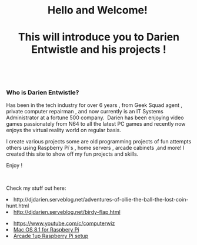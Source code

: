 <h1 style="text-align: center;">Hello and Welcome!&nbsp;</h1><h1 style="text-align: center;">This will introduce you to Darien Entwistle and his projects !</h1><p><br></p><p><br></p><h3>Who is Darien Entwistle?</h3><div class="fr-embedly " data-original-embed="<a href='https://netbytegames.s3.amazonaws.com/ollietheball/OllieTheBall_FinalAlpha054.zip' data-card-branding='0' class='embedly-card'></a>"><a href="https://netbytegames.s3.amazonaws.com/ollietheball/OllieTheBall_FinalAlpha054.zip" data-card-branding="0" class="embedly-card"></a></div><p id="isPasted">Has been in the tech industry for over 6 years , from Geek Squad agent , private computer repairman , and now currently is an IT Systems Administrator at a fortune 500 company. &nbsp;Darien has been enjoying video games passionately from N64 to all the latest PC games and recently now enjoys the virtual reality world on regular basis.</p><p>I create various projects some are old programming projects of fun attempts others using Raspberry Pi`s , home servers , arcade cabinets ,and more! I created this site to show off my fun projects and skills.&nbsp;</p><p>Enjoy !</p><p><br></p><p>Check my stuff out here:</p>
<li><href="http://djdarien.serveblog.net/adventures-of-ollie-the-ball-the-lost-coin-hunt.html">http://djdarien.serveblog.net/adventures-of-ollie-the-ball-the-lost-coin-hunt.html</a><li><a href="http://djdarien.serveblog.net/birdy-flap.html">http://djdarien.serveblog.net/birdy-flap.html</a></p>
<li><a href="http://djdarien.serveblog.net/birdy-flap.html">https://www.youtube.com/c/computerwiz</a>
 <li><a href="https://djdarien.github.io/macpi/"> Mac OS 8.1 for Raspbery Pi</>
  <li><a href="https://djdarien.github.io/arcade1up-rpi-easy-setup/"> Arcade 1up Raspberry Pi setup </a>
</li>
